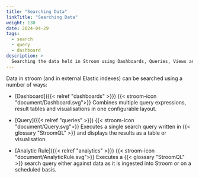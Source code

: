 ```yaml
---
title: "Searching Data"
linkTitle: "Searching Data"
weight: 130
date: 2024-04-29
tags:
  - search
  - query
  - dashboard
description: >
  Searching the data held in Stroom using Dashboards, Queries, Views and Analytic Rules.
---
```


Data in stroom (and in external Elastic indexes) can be searched using a number of ways:

* [Dashboard]({{< relref "dashboards" >}}) {{< stroom-icon "document/Dashboard.svg">}}
  Combines multiple query expressions, result tables and visualisations in one configurable layout.

* [Query]({{< relref "queries" >}}) {{< stroom-icon "document/Query.svg">}}
  Executes a single search query written in {{< glossary "StroomQL" >}} and displays the results as a table or visualisation.

* [Analytic Rule]({{< relref "analytics" >}}) {{< stroom-icon "document/AnalyticRule.svg">}}
  Executes a {{< glossary "StroomQL" >}} search query either against data as it is ingested into Stroom or on a scheduled basis.
